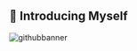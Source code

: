 ## 👋 Introducing Myself
![githubbanner](https://github.com/user-attachments/assets/067a9d94-310f-47bc-9999-17e24161da38)



<!--Hi! My name is Rheymar Devera, and I'm a rising senior at the University of Maryland pursuing a Bachelor's degree in Information Science. I'm passionate about working with data and how we can shape and analyze it to create insights that solve real-world problems. At UMD, I have developed expertise in coding languages (Python, SQL, and R) to clean large datasets, create insightful visuals, and develop machine learning models to make impactful predictions, and I hope to use these skills to drive data-informed decisions that create meaningful change. I'm always looking for opportunities to grow, collaborate, and apply data to make a measurable impact.-->

<!--
**rh3mie/rh3mie** is a ✨ _special_ ✨ repository because its `README.md` (this file) appears on your GitHub profile.

Here are some ideas to get you started:

- 🔭 I’m currently working on ...
- 🌱 I’m currently learning ...
- 👯 I’m looking to collaborate on ...
- 🤔 I’m looking for help with ...
- 💬 Ask me about ...
- 📫 How to reach me: ...
- 😄 Pronouns: ...
- ⚡ Fun fact: ...
-->
